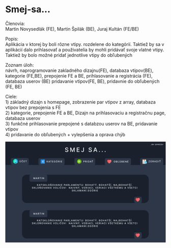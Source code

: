 # Smej-sa...

Členovia: <br /> Martin Novysedlák (FE), Martin Špilák (BE), Juraj Kultán (FE/BE)

Popis: <br /> Aplikácia v ktorej by boli rôzne vtipy. rozdelene do kategórií. Taktiež by sa v aplikácií dalo prihlasovať a použivatelia by mohli pridávať svoje vlatné vtipy.
Taktiež by bolo možné pridať jednotlive vtipy do obľubených

Zoznam úloh: <br /> návrh, naprogramovanie zakladného dizajnu(FE), databaza vtipov(BE), kategorie (FE,BE), prepojenie FE a BE, prihlasovanie a registrácia (FE), databaza userov (BE)
pridavanie vtipov(FE, BE), pridavnie do obľubených (FE, BE)

Ciele: <br /> 1) základný dizajn s homepage, zobrazenie par vtipov z array, databaza vtipov bez prepojenia s FE <br />
       2) kategorie, prepojenie FE a BE, Dizajn na prihlasovaciu a registračnu page, databaza userov <br />
       3) funkčné prihlasovanie prepojené s databzou userov na BE, pridavanie vtipov <br />
       4) pridavanie do obľubených + vylepšenia a oprava chýb <br />

![alt text](https://github.com/MartinNovysedlak/Smej-sa.../blob/main/Navrh.png)
